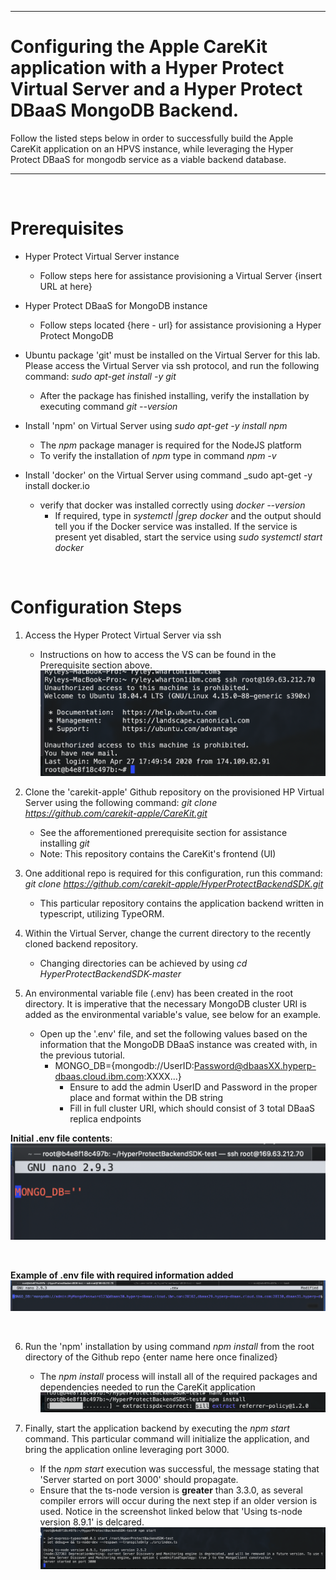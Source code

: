 - - - -
# Configuring the Apple CareKit application with a Hyper Protect Virtual Server and a Hyper Protect DBaaS MongoDB Backend.
Follow the listed steps below in order to successfully build the Apple CareKit application on an HPVS instance, while leveraging the Hyper Protect DBaaS for mongodb service as a viable backend database. 
- - - -

<br/>

# Prerequisites
	
* Hyper Protect Virtual Server instance
	* Follow steps here for assistance provisioning a Virtual Server {insert URL at here}

* Hyper Protect DBaaS for MongoDB instance
	* Follow steps located {here - url} for assistance provisioning a Hyper Protect MongoDB

* Ubuntu package 'git' must be installed on the Virtual Server for this lab. Please access the Virtual Server via ssh protocol, and run the following command: _sudo apt-get install -y git_
	* After the package has finished installing, verify the installation by executing command _git --version_

* Install 'npm' on Virtual Server using  _sudo apt-get -y install npm_
	* The _npm_ package manager is required for the NodeJS platform
	* To verify the installation of _npm_ type in command _npm -v_

* Install 'docker' on the Virtual Server using command _sudo apt-get -y install docker.io
	
	* verify that docker was installed correctly using _docker --version_
		* If required, type in _systemctl |grep docker_ and the output should tell you if the Docker service was installed. If the service is present yet disabled, start the service using  _sudo systemctl start docker_


<br/>

# Configuration Steps

1. Access the Hyper Protect Virtual Server via ssh
	* Instructions on how to access the VS can be found in the Prerequisite section above.
![Access-HPVS-Container](screenshots/logIntoHPVS.png)


2. Clone the 'carekit-apple' Github repository on the provisioned HP Virtual Server using the following command: _git clone https://github.com/carekit-apple/CareKit.git_
	* See the afforementioned prerequisite section for assistance installing _git_
	* Note: This repository contains the CareKit's frontend (UI)


3. One additional repo is required for this configuration, run this command: _git clone https://github.com/carekit-apple/HyperProtectBackendSDK.git_
	* This particular repository contains the application backend written in typescript, utilizing TypeORM.


4. Within the Virtual Server, change the current directory to the recently cloned backend repository.
	* Changing directories can be achieved by using _cd HyperProtectBackendSDK-master_


5. An environmental variable file (.env) has been created in the root directory. It is imperative that the necessary MongoDB cluster URI is added as the environmental variable's value, see below for an example.
	* Open up the '.env' file, and set the following values based on the information that the MongoDB DBaaS instance was created with, in the previous tutorial. 
		* MONGO_DB={mongodb://UserID:Password@dbaasXX.hyperp-dbaas.cloud.ibm.com:XXXX...}
			* Ensure to add the admin UserID and Password in the proper place and format within the DB string
			* Fill in full cluster URI, which should consist of 3 total DBaaS replica endpoints

**Initial .env file contents**:
![Contents-Of-ENV-File](screenshots/envContents.png)

<br/>

**Example of .env file with required information added**
![Example-Of-Modifying-ENV-File](screenshots/envVarExample.png)

<br/>


6. Run the 'npm' installation by using command _npm install_ from the root directory of the Github repo {enter name here once finalized}
	* The _npm install_ process will install all of the required packages and dependencies needed to run the CareKit application
![npm-Install](screenshots/npmInstall.png)


7. Finally, start the application backend by executing the _npm start_ command. This particular command will initialize the application, and bring the application online leveraging port 3000. 
	* If the _npm start_ execution was successful, the message stating that 'Server started on port 3000' should propagate.
	* Ensure that the ts-node version is **greater** than 3.3.0, as several compiler errors will occur during the next step if an older version is used. Notice in the screenshot linked below that 'Using ts-node version 8.9.1' is delcared. 
![npm-Install](screenshots/npmStart.png)



